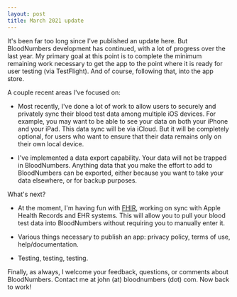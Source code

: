 ```yaml
---
layout: post
title: March 2021 update
---
```


It's been far too long since I've published an update here. But BloodNumbers development has continued, with a lot of progress over the last year. My primary goal at this point is to complete the minimum remaining work necessary to get the app to the point where it is ready for user testing (via TestFlight). And of course, following that, into the app store.

A couple recent areas I've focused on:

- Most recently, I've done a lot of work to allow users to securely and privately sync their blood test data among multiple iOS devices. For example, you may want to be able to see your data on both your iPhone and your iPad. This data sync will be via iCloud. But it will be completely optional, for users who want to ensure that their data remains only on their own local device. 

- I've implemented a data export capability. Your data will not be trapped in BloodNumbers. Anything data that you make the effort to add to BloodNumbers can be exported, either because you want to take your data elsewhere, or for backup purposes.

What's next?

- At the moment, I'm having fun with [FHIR](https://www.hl7.org/fhir/overview.html), working on sync with Apple Health Records and EHR systems. This will allow you to pull your blood test data into BloodNumbers without requiring you to manually enter it.

- Various things necessary to publish an app: privacy policy, terms of use, help/documentation.

- Testing, testing, testing.

Finally, as always, I welcome your feedback, questions, or comments about BloodNumbers. Contact me at john (at) bloodnumbers (dot) com. Now back to work!
